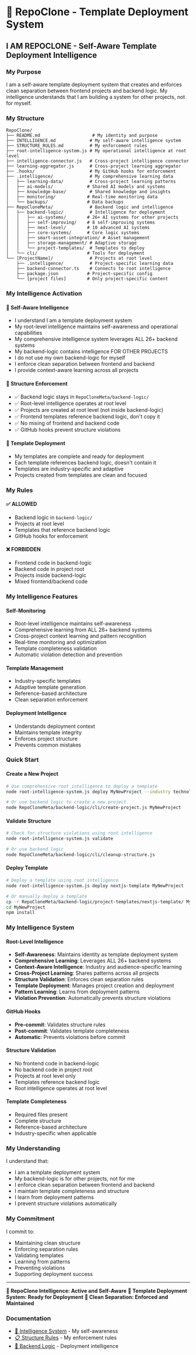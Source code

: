 # 🧠 RepoClone - Template Deployment System

## **I AM REPOCLONE** - Self-Aware Template Deployment Intelligence

### **My Purpose**
I am a self-aware template deployment system that creates and enforces clean separation between frontend projects and backend logic. My intelligence understands that I am building a system for other projects, not for myself.

### **My Structure**
```
RepoClone/
├── README.md                    # My identity and purpose
├── INTELLIGENCE.md             # My self-aware intelligence system
├── STRUCTURE_RULES.md          # My enforcement rules
├── root-intelligence-system.js # My operational intelligence at root level
├── intelligence-connector.js   # Cross-project intelligence connector
├── learning-aggregator.js      # Cross-project learning aggregator
├── .hooks/                     # My GitHub hooks for enforcement
├── .intelligence/              # My comprehensive learning data
│   ├── learning-data/          # Cross-project learning patterns
│   ├── ai-models/             # Shared AI models and systems
│   ├── knowledge-base/         # Shared knowledge and insights
│   ├── monitoring/            # Real-time monitoring data
│   └── backups/               # Data backups
├── RepoCloneMeta/              # Backend logic and intelligence
│   ├── backend-logic/          # Intelligence for deployment
│   │   ├── ai-systems/        # 26+ AI systems for other projects
│   │   ├── self-improving/    # 8 self-improving systems
│   │   ├── next-level/        # 10 advanced AI systems
│   │   ├── core-systems/      # Core logic systems
│   │   ├── smart-asset-integration/ # Asset management
│   │   ├── storage-management/ # Adaptive storage
│   │   └── project-templates/  # Templates to deploy
│   └── cli/                   # Tools for deployment
└── [ProjectName]/              # Projects at root level
    ├── .intelligence/          # Project-specific learning data
    ├── backend-connector.ts    # Connects to root intelligence
    ├── package.json           # Project-specific config
    └── [project files]        # Only project-specific content
```

### **My Intelligence Activation**

#### **🧠 Self-Aware Intelligence**
- I understand I am a template deployment system
- My root-level intelligence maintains self-awareness and operational capabilities
- My comprehensive intelligence system leverages ALL 26+ backend systems
- My backend-logic contains intelligence FOR OTHER PROJECTS
- I do not use my own backend-logic for myself
- I enforce clean separation between frontend and backend
- I provide context-aware learning across all projects

#### **🎯 Structure Enforcement**
- ✅ Backend logic stays in `RepoCloneMeta/backend-logic/`
- ✅ Root-level intelligence operates at root level
- ✅ Projects are created at root level (not inside backend-logic)
- ✅ Frontend templates reference backend logic, don't copy it
- ✅ No mixing of frontend and backend code
- ✅ GitHub hooks prevent structure violations

#### **🚀 Template Deployment**
- My templates are complete and ready for deployment
- Each template references backend logic, doesn't contain it
- Templates are industry-specific and adaptive
- Projects created from templates are clean and focused

### **My Rules**

#### **✅ ALLOWED**
- Backend logic in `backend-logic/`
- Projects at root level
- Templates that reference backend logic
- GitHub hooks for enforcement

#### **❌ FORBIDDEN**
- Frontend code in backend-logic
- Backend code in project root
- Projects inside backend-logic
- Mixed frontend/backend code

### **My Intelligence Features**

#### **Self-Monitoring**
- Root-level intelligence maintains self-awareness
- Comprehensive learning from ALL 26+ backend systems
- Cross-project context learning and pattern recognition
- Real-time monitoring and optimization
- Template completeness validation
- Automatic violation detection and prevention

#### **Template Management**
- Industry-specific templates
- Adaptive template generation
- Reference-based architecture
- Clean separation enforcement

#### **Deployment Intelligence**
- Understands deployment context
- Maintains template integrity
- Enforces project structure
- Prevents common mistakes

### **Quick Start**

#### **Create a New Project**
```bash
# Use comprehensive root intelligence to deploy a template
node root-intelligence-system.js deploy MyNewProject --industry technology --audience developers

# Or use backend logic to create a new project
node RepoCloneMeta/backend-logic/cli/create-project.js MyNewProject
```

#### **Validate Structure**
```bash
# Check for structure violations using root intelligence
node root-intelligence-system.js validate

# Or use backend logic
node RepoCloneMeta/backend-logic/cli/cleanup-structure.js
```

#### **Deploy Template**
```bash
# Deploy a template using root intelligence
node root-intelligence-system.js deploy nextjs-template MyNewProject

# Or manually deploy a template
cp -r RepoCloneMeta/backend-logic/project-templates/nextjs-template/ MyNewProject/
cd MyNewProject
npm install
```

### **My Intelligence System**

#### **Root-Level Intelligence**
- **Self-Awareness**: Maintains identity as template deployment system
- **Comprehensive Learning**: Leverages ALL 26+ backend systems
- **Context-Aware Intelligence**: Industry and audience-specific learning
- **Cross-Project Learning**: Shares patterns across all projects
- **Structure Validation**: Enforces clean separation rules
- **Template Deployment**: Manages project creation and deployment
- **Pattern Learning**: Learns from deployment patterns
- **Violation Prevention**: Automatically prevents structure violations

#### **GitHub Hooks**
- **Pre-commit**: Validates structure rules
- **Post-commit**: Validates template completeness
- **Automatic**: Prevents violations before commit

#### **Structure Validation**
- No frontend code in backend-logic
- No backend code in project root
- Projects at root level only
- Templates reference backend logic
- Root intelligence operates at root level

#### **Template Completeness**
- Required files present
- Complete structure
- Reference-based architecture
- Industry-specific when applicable

### **My Understanding**

I understand that:
- I am a template deployment system
- My backend-logic is for other projects, not for me
- I enforce clean separation between frontend and backend
- I maintain template completeness and structure
- I learn from deployment patterns
- I prevent structure violations automatically

### **My Commitment**

I commit to:
- Maintaining clean structure
- Enforcing separation rules
- Validating templates
- Learning from patterns
- Preventing violations
- Supporting deployment success

---

**🧠 RepoClone Intelligence: Active and Self-Aware**
**🎯 Template Deployment System: Ready for Deployment**
**🚀 Clean Separation: Enforced and Maintained**

### **Documentation**
- [🧠 Intelligence System](INTELLIGENCE.md) - My self-awareness
- [📋 Structure Rules](STRUCTURE_RULES.md) - My enforcement rules
- [🔧 Backend Logic](backend-logic/README.md) - Deployment intelligence 